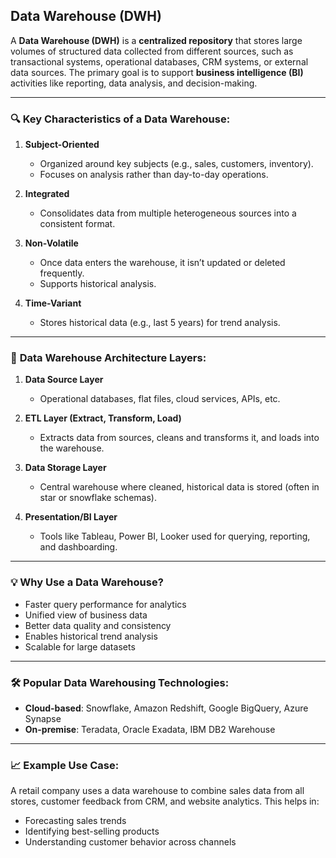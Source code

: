 ## **Data Warehouse (DWH)**

A **Data Warehouse (DWH)** is a **centralized repository** that stores large volumes of structured data collected from different sources, such as transactional systems, operational databases, CRM systems, or external data sources. The primary goal is to support **business intelligence (BI)** activities like reporting, data analysis, and decision-making.

---

### 🔍 **Key Characteristics of a Data Warehouse:**

1. **Subject-Oriented**

   * Organized around key subjects (e.g., sales, customers, inventory).
   * Focuses on analysis rather than day-to-day operations.

2. **Integrated**

   * Consolidates data from multiple heterogeneous sources into a consistent format.

3. **Non-Volatile**

   * Once data enters the warehouse, it isn’t updated or deleted frequently.
   * Supports historical analysis.

4. **Time-Variant**

   * Stores historical data (e.g., last 5 years) for trend analysis.

---

### 🧱 **Data Warehouse Architecture Layers:**

1. **Data Source Layer**

   * Operational databases, flat files, cloud services, APIs, etc.

2. **ETL Layer (Extract, Transform, Load)**

   * Extracts data from sources, cleans and transforms it, and loads into the warehouse.

3. **Data Storage Layer**

   * Central warehouse where cleaned, historical data is stored (often in star or snowflake schemas).

4. **Presentation/BI Layer**

   * Tools like Tableau, Power BI, Looker used for querying, reporting, and dashboarding.

---

### 💡 **Why Use a Data Warehouse?**

* Faster query performance for analytics
* Unified view of business data
* Better data quality and consistency
* Enables historical trend analysis
* Scalable for large datasets

---

### 🛠️ **Popular Data Warehousing Technologies:**

* **Cloud-based**: Snowflake, Amazon Redshift, Google BigQuery, Azure Synapse
* **On-premise**: Teradata, Oracle Exadata, IBM DB2 Warehouse

---

### 📈 **Example Use Case:**

A retail company uses a data warehouse to combine sales data from all stores, customer feedback from CRM, and website analytics. This helps in:

* Forecasting sales trends
* Identifying best-selling products
* Understanding customer behavior across channels
